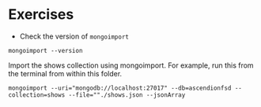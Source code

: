# Exercises
- Check the version of `mongoimport`
```
mongoimport --version
```

Import the shows collection using mongoimport. For example, run this from the terminal from within this folder. 

```
mongoimport --uri="mongodb://localhost:27017" --db=ascendionfsd --collection=shows --file=""./shows.json --jsonArray
  ```
